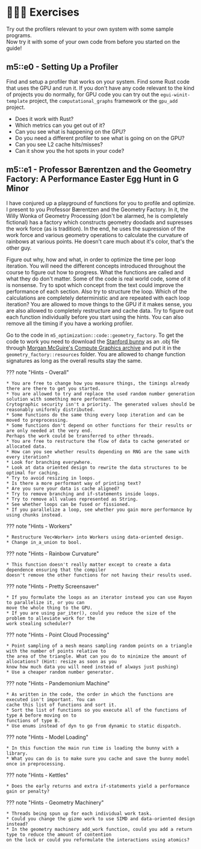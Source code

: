 # 👨🏼‍💻 Exercises
Try out the profilers relevant to your own system with some sample programs.  
Now try it with some of your own code from before you started on the guide!

## m5::e0 - Setting Up a Profiler
Find and setup a profiler that works on your system.
Find some Rust code that uses the GPU and run it.
If you don't have any code relevant to the kind of projects you do normally, for GPU code you can try out
the ```egui-winit-template``` project, the ```computational_graphs``` framework or the ```gpu_add``` project.

* Does it work with Rust?
* Which metrics can you get out of it?
* Can you see what is happening on the GPU?
* Do you need a different profiler to see what is going on on the GPU?
* Can you see L2 cache hits/misses?
* Can it show you the hot spots in your code?

## m5::e1 - Professor Bærentzen and the Geometry Factory: A Performance Easter Egg Hunt in G Minor
I have conjured up a playground of functions for you to profile and optimize. I present to you
Professor Bærentzen and the Geometry Factory. In it, the Willy Wonka of Geometry Processing
(don't be alarmed, he is completely fictional) has a factory which constructs geometry doodads
and supresses the work force (as is tradition). In the end, he uses the supression of the work
force and various geometry operations to calculate the curvature of rainbows at various points.
He doesn't care much about it's color, that's the other guy.

Figure out why, how and what, in order to optimize the time per loop iteration. You will need the
different concepts introduced throughout the course to figure out how to progress. What the functions
are called and what they do don't matter. Some of the code is real world code, some of it is nonsense.
Try to spot which concept from the text could improve the performance of each section. Also try to
structure the loop. Which of the calculations are completely deterministic and are repeated with
each loop iteration? You are allowed to move things to the GPU if it makes sense, you are also allowed
to completely restructure and cache data. Try to figure out each function individually before you start
using the hints. You can also remove all the timing if you have a working profiler.

Go to the code in ```m5_optimization::code::geometry_factory```.
To get the code to work you need to download the [Stanford bunny][0] as an .obj file through
[Morgan McGuire's Compute Graphics archive][1] and put it in the ```geometry_factory::resources```
folder. You are allowed to change function signatures as long as the overall results stay the same.

??? note "Hints - Overall"

    * You are free to change how you measure things, the timings already there are there to get you started.
    * You are allowed to try and replace the used random number generation solution with something more performant.
    Crytographic security isn't a priority. The generated values should be reasonably uniformly distributed.
    * Some functions do the same thing every loop iteration and can be moved to preprocessing.
    * Some functions don't depend on other functions for their results or are only needed at the very end.
    Perhaps the work could be transferred to other threads.
    * You are free to restructure the flow of data to cache generated or allocated data.
    * How can you see whether results depending on RNG are the same with every iteration?
    * Look for branching everywhere.
    * Look at data oriented design to rewrite the data structures to be optimal for caching.
    * Try to avoid resizing in loops.
    * Is there a more performant way of printing text?
    * Are you sure your data is cache aligned?
    * Try to remove branching and if-statements inside loops.
    * Try to remove all values represented as String.
    * See whether loops can be fused or fissioned.
    * If you parallelize a loop, see whether you gain more performance by using chunks instead.

??? note "Hints - Workers"

    * Restructure Vec<Worker> into Workers using data-oriented design.
    * Change in_a_union to bool.

??? note "Hints - Rainbow Curvature"

    * This function doesn't really matter except to create a data dependence ensuring that the compiler
    doesn't remove the other functions for not having their results used.

??? note "Hints - Pretty Screensaver"

    * If you formulate the loops as an iterator instead you can use Rayon to parallelize it, or you can
    move the whole thing to the GPU.
    * If you are using par_iter(), could you reduce the size of the problem to alleviate work for the
    work stealing scheduler?

??? note "Hints - Point Cloud Processing"

    * Point sampling of a mesh means sampling random points on a triangle with the number of points relative to
    the area of the triangle. What can you do to minimize the amount of allocations? (Hint: resize as soon as you
    know how much data you will need instead of always just pushing)
    * Use a cheaper random number generator.

??? note "Hints - Pandemonium Machine"

    * As written in the code, the order in which the functions are executed isn't important. You can
    cache this list of functions and sort it.
    * Sort the list of functions so you execute all of the functions of type A before moving on to
    functions of type B.
    * Use enums instead of dyn to go from dynamic to static dispatch.

??? note "Hints - Model Loading"

    * In this function the main run time is loading the bunny with a library.
    * What you can do is to make sure you cache and save the bunny model once in preprocessing.

??? note "Hints - Kettles"

    * Does the early returns and extra if-statements yield a performance gain or penalty?

??? note "Hints - Geometry Machinery"

    * Threads being spun up for each individual work task.
    * Could you change the gizmo work to use SIMD and data-oriented design instead?
    * In the geometry machinery add_work function, could you add a return type to reduce the amount of contention
    on the lock or could you reformulate the interactions using atomics?

[0]: http://www.graphics.stanford.edu/data/3Dscanrep/
[1]: https://casual-effects.com/g3d/data10/index.html#mesh4
